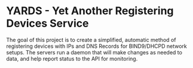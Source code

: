 # YARDS - Yet Another Registering Devices Service

The goal of this project is to create a simplified, automatic method of registering devices with IPs and DNS Records for BIND9/DHCPD network setups. The servers run a daemon that will make changes as needed to data, and help report status to the API for monitoring.
